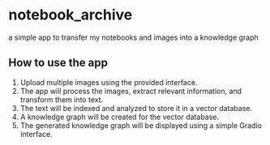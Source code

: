 # notebook_archive
a simple app to transfer my notebooks and images into a knowledge graph

## How to use the app

1. Upload multiple images using the provided interface.
2. The app will process the images, extract relevant information, and transform them into text.
3. The text will be indexed and analyzed to store it in a vector database.
4. A knowledge graph will be created for the vector database.
5. The generated knowledge graph will be displayed using a simple Gradio interface.
